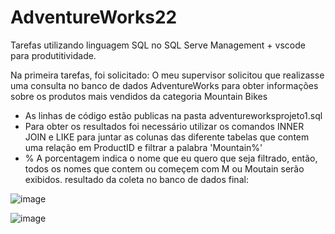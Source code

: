 # AdventureWorks22
Tarefas utilizando linguagem SQL no SQL Serve Management + vscode para produtitividade.

Na primeira tarefas, foi solicitado: O meu supervisor solicitou que realizasse uma consulta no banco de dados AdventureWorks para obter informações sobre os produtos mais vendidos da categoria Mountain Bikes


- As linhas de código estão publicas na pasta adventureworksprojeto1.sql
- Para obter os resultados foi necessário utilizar os comandos INNER JOIN e LIKE para juntar as colunas das diferente tabelas que contem uma relação em ProductID e filtrar a palabra 'Mountain%'
- % A porcentagem indica o nome que eu quero que seja filtrado, então, todos os nomes que contem ou começem com M ou Moutain serão exibidos.
resultado da coleta no banco de dados final:

![image](https://github.com/user-attachments/assets/698b6a45-96e7-4f29-ab79-893b656d3764)


![image](https://github.com/user-attachments/assets/fd4125c1-9812-4035-a175-f3b4da5d51fd)

